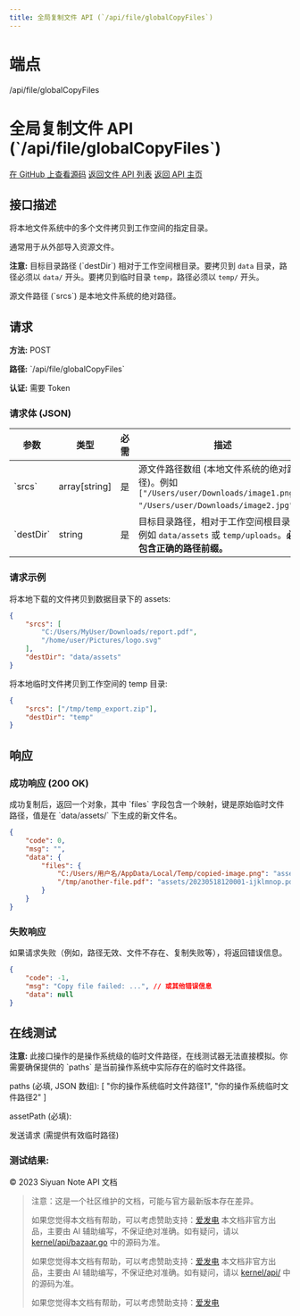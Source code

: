 ```yaml
---
title: 全局复制文件 API (`/api/file/globalCopyFiles`)
---
```

# 端点

/api/file/globalCopyFiles

# 全局复制文件 API (\`/api/file/globalCopyFiles\`)

[在 GitHub 上查看源码](https://github.com/siyuan-note/siyuan/blob/master/kernel/api/file.go#L53) [返回文件 API 列表](../pages/file.html) [返回 API 主页](../index.html)

## 接口描述

将本地文件系统中的多个文件拷贝到工作空间的指定目录。

通常用于从外部导入资源文件。

**注意:** 目标目录路径 (\`destDir\`) 相对于工作空间根目录。要拷贝到 `data` 目录，路径必须以 `data/` 开头。要拷贝到临时目录 `temp`，路径必须以 `temp/` 开头。

源文件路径 (\`srcs\`) 是本地文件系统的绝对路径。

## 请求

**方法:** POST

**路径:** \`/api/file/globalCopyFiles\`

**认证:** 需要 Token

### 请求体 (JSON)

| 参数 | 类型 | 必需 | 描述 |
| --- | --- | --- | --- |
| \`srcs\` | array\[string\] | 是 | 源文件路径数组 (本地文件系统的绝对路径)。例如 `["/Users/user/Downloads/image1.png", "/Users/user/Downloads/image2.jpg"]`。 |
| \`destDir\` | string | 是 | 目标目录路径，相对于工作空间根目录。例如 `data/assets` 或 `temp/uploads`。**必须包含正确的路径前缀。** |

### 请求示例

将本地下载的文件拷贝到数据目录下的 assets:

```json
{
    "srcs": [
        "C:/Users/MyUser/Downloads/report.pdf",
        "/home/user/Pictures/logo.svg"
    ],
    "destDir": "data/assets"
}
```

将本地临时文件拷贝到工作空间的 temp 目录:

```json
{
    "srcs": ["/tmp/temp_export.zip"],
    "destDir": "temp"
}
```

## 响应

### 成功响应 (200 OK)

成功复制后，返回一个对象，其中 \`files\` 字段包含一个映射，键是原始临时文件路径，值是在 \`data/assets/\` 下生成的新文件名。

```json
{
    "code": 0,
    "msg": "",
    "data": {
        "files": {
            "C:/Users/用户名/AppData/Local/Temp/copied-image.png": "assets/20230518120000-abcdefgh.png",
            "/tmp/another-file.pdf": "assets/20230518120001-ijklmnop.pdf"
        }
    }
}
```

### 失败响应

如果请求失败（例如，路径无效、文件不存在、复制失败等），将返回错误信息。

```json
{
    "code": -1,
    "msg": "Copy file failed: ...", // 或其他错误信息
    "data": null
}
```

## 在线测试

**注意:** 此接口操作的是操作系统级的临时文件路径，在线测试器无法直接模拟。你需要确保提供的 \`paths\` 是当前操作系统中实际存在的临时文件路径。

paths (必填, JSON 数组): \[ "你的操作系统临时文件路径1", "你的操作系统临时文件路径2" \]

assetPath (必填): 

发送请求 (需提供有效临时路径)

### 测试结果:

© 2023 Siyuan Note API 文档

> 注意：这是一个社区维护的文档，可能与官方最新版本存在差异。
> 
> 如果您觉得本文档有帮助，可以考虑赞助支持：[爱发电](https://afdian.com/a/leolee9086?tab=feed)
> 本文档非官方出品，主要由 AI 辅助编写，不保证绝对准确。如有疑问，请以 [kernel/api/bazaar.go](https://github.com/siyuan-note/siyuan/blob/master/kernel/api/bazaar.go) 中的源码为准。
> 
> 如果您觉得本文档有帮助，可以考虑赞助支持：[爱发电](https://afdian.com/a/leolee9086?tab=feed)
> 本文档非官方出品，主要由 AI 辅助编写，不保证绝对准确。如有疑问，请以 [kernel/api/](https://github.com/siyuan-note/siyuan/blob/master/kernel/api/) 中的源码为准。
> 
> 如果您觉得本文档有帮助，可以考虑赞助支持：[爱发电](https://afdian.com/a/leolee9086?tab=feed)
